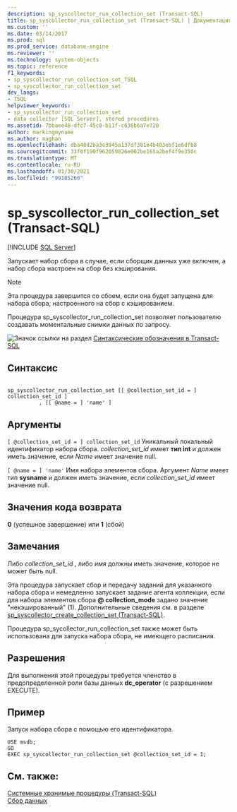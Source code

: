 ```yaml
---
description: sp_syscollector_run_collection_set (Transact-SQL)
title: sp_syscollector_run_collection_set (Transact-SQL) | Документация Майкрософт
ms.custom: ''
ms.date: 03/14/2017
ms.prod: sql
ms.prod_service: database-engine
ms.reviewer: ''
ms.technology: system-objects
ms.topic: reference
f1_keywords:
- sp_syscollector_run_collection_set_TSQL
- sp_syscollector_run_collection_set
dev_langs:
- TSQL
helpviewer_keywords:
- sp_syscollector_run_collection_set
- data collector [SQL Server], stored procedures
ms.assetid: 7bbaee48-dfc7-45c0-b11f-c636b6a7e720
author: markingmyname
ms.author: maghan
ms.openlocfilehash: dba48d2ba3e3945a137df381e4b403ebf1e6dfb8
ms.sourcegitcommit: 33f0f190f962059826e002be165a2bef4f9e350c
ms.translationtype: MT
ms.contentlocale: ru-RU
ms.lasthandoff: 01/30/2021
ms.locfileid: "99185260"
---
```

# <a name="sp_syscollector_run_collection_set-transact-sql"></a>sp_syscollector_run_collection_set (Transact-SQL)
[!INCLUDE [SQL Server](../../includes/applies-to-version/sqlserver.md)]

  Запускает набор сбора в случае, если сборщик данных уже включен, а набор сбора настроен на сбор без кэширования.  
  
> [!NOTE]  
>  Эта процедура завершится со сбоем, если она будет запущена для набора сбора, настроенного на сбор с кэшированием.  
  
 Процедура sp_syscollector_run_collection_set позволяет пользователю создавать моментальные снимки данных по запросу.  
  
 ![Значок ссылки на раздел](../../database-engine/configure-windows/media/topic-link.gif "Значок ссылки на раздел") [Синтаксические обозначения в Transact-SQL](../../t-sql/language-elements/transact-sql-syntax-conventions-transact-sql.md)  
  
## <a name="syntax"></a>Синтаксис  
  
```  
  
sp_syscollector_run_collection_set [[ @collection_set_id = ] collection_set_id ]  
          , [[ @name = ] 'name' ]   
```  
  
## <a name="arguments"></a>Аргументы  
`[ @collection_set_id = ] collection_set_id` Уникальный локальный идентификатор набора сбора. *collection_set_id* имеет **тип int** и должен иметь значение, если *Name* имеет значение null.  
  
`[ @name = ] 'name'` Имя набора элементов сбора. Аргумент *Name* имеет тип **sysname** и должен иметь значение, если *collection_set_id* имеет значение null.  
  
## <a name="return-code-values"></a>Значения кода возврата  
 **0** (успешное завершение) или **1** (сбой)  
  
## <a name="remarks"></a>Замечания  
 Либо *collection_set_id* , либо *имя* должны иметь значение, которое не может быть null.  
  
 Эта процедура запускает сбор и передачу заданий для указанного набора сбора и немедленно запускает задание агента коллекции, если для набора элементов сбора **\@ collection_mode** задано значение "некэшированный" (1). Дополнительные сведения см. в разделе [sp_syscollector_create_collection_set &#40;Transact-SQL&#41;](../../relational-databases/system-stored-procedures/sp-syscollector-create-collection-set-transact-sql.md).  
  
 Процедура sp_sycollector_run_collection_set также может быть использована для запуска набора сбора, не имеющего расписания.  
  
## <a name="permissions"></a>Разрешения  
 Для выполнения этой процедуры требуется членство в предопределенной роли базы данных **dc_operator** (с разрешением EXECUTE).  
  
## <a name="example"></a>Пример  
 Запуск набора сбора с помощью его идентификатора.  
  
```  
USE msdb;  
GO  
EXEC sp_syscollector_run_collection_set @collection_set_id = 1;  
```  
  
## <a name="see-also"></a>См. также:  
 [Системные хранимые процедуры (Transact-SQL)](../../relational-databases/system-stored-procedures/system-stored-procedures-transact-sql.md)   
 [Сбор данных](../../relational-databases/data-collection/data-collection.md)  
  
  
